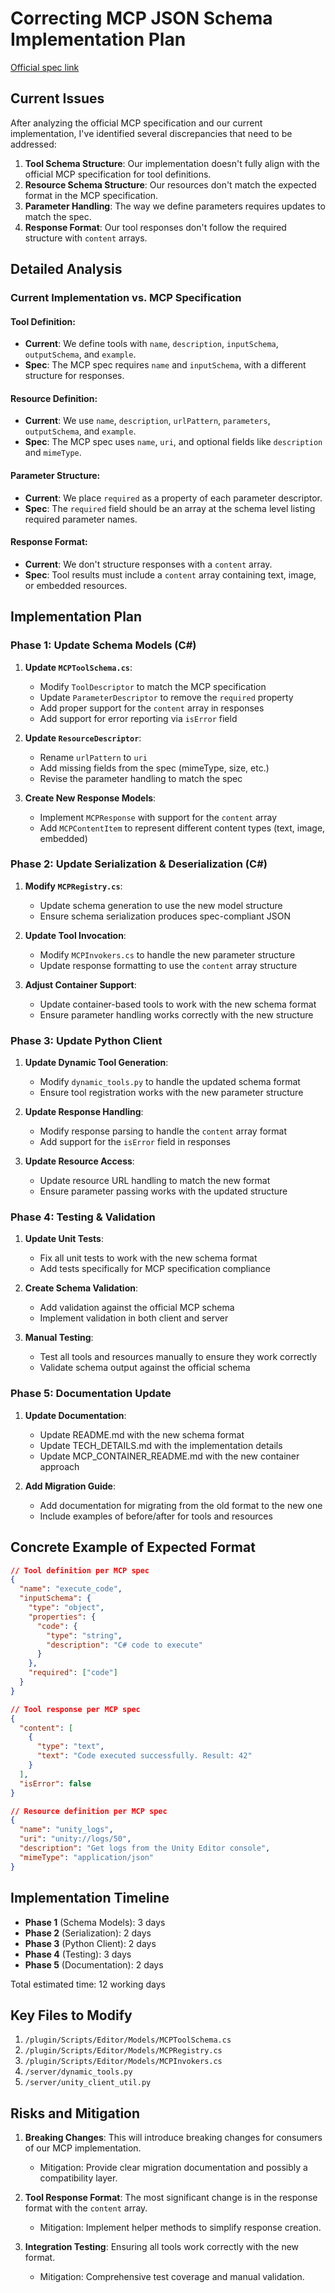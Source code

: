# Correcting MCP JSON Schema Implementation Plan

[Official spec link](https://raw.githubusercontent.com/modelcontextprotocol/specification/refs/heads/main/schema/2024-11-05/schema.json)

## Current Issues

After analyzing the official MCP specification and our current implementation, I've identified several discrepancies that need to be addressed:

1. **Tool Schema Structure**: Our implementation doesn't fully align with the official MCP specification for tool definitions.
2. **Resource Schema Structure**: Our resources don't match the expected format in the MCP specification.
3. **Parameter Handling**: The way we define parameters requires updates to match the spec.
4. **Response Format**: Our tool responses don't follow the required structure with `content` arrays.

## Detailed Analysis

### Current Implementation vs. MCP Specification

#### Tool Definition:
- **Current**: We define tools with `name`, `description`, `inputSchema`, `outputSchema`, and `example`.
- **Spec**: The MCP spec requires `name` and `inputSchema`, with a different structure for responses.

#### Resource Definition:
- **Current**: We use `name`, `description`, `urlPattern`, `parameters`, `outputSchema`, and `example`.
- **Spec**: The MCP spec uses `name`, `uri`, and optional fields like `description` and `mimeType`.

#### Parameter Structure:
- **Current**: We place `required` as a property of each parameter descriptor.
- **Spec**: The `required` field should be an array at the schema level listing required parameter names.

#### Response Format:
- **Current**: We don't structure responses with a `content` array.
- **Spec**: Tool results must include a `content` array containing text, image, or embedded resources.

## Implementation Plan

### Phase 1: Update Schema Models (C#)

1. **Update `MCPToolSchema.cs`**:
   - Modify `ToolDescriptor` to match the MCP specification
   - Update `ParameterDescriptor` to remove the `required` property
   - Add proper support for the `content` array in responses
   - Add support for error reporting via `isError` field

2. **Update `ResourceDescriptor`**:
   - Rename `urlPattern` to `uri`
   - Add missing fields from the spec (mimeType, size, etc.)
   - Revise the parameter handling to match the spec

3. **Create New Response Models**:
   - Implement `MCPResponse` with support for the `content` array
   - Add `MCPContentItem` to represent different content types (text, image, embedded)

### Phase 2: Update Serialization & Deserialization (C#)

1. **Modify `MCPRegistry.cs`**:
   - Update schema generation to use the new model structure
   - Ensure schema serialization produces spec-compliant JSON

2. **Update Tool Invocation**:
   - Modify `MCPInvokers.cs` to handle the new parameter structure
   - Update response formatting to use the `content` array structure

3. **Adjust Container Support**:
   - Update container-based tools to work with the new schema format
   - Ensure parameter handling works correctly with the new structure

### Phase 3: Update Python Client

1. **Update Dynamic Tool Generation**:
   - Modify `dynamic_tools.py` to handle the updated schema format
   - Ensure tool registration works with the new parameter structure

2. **Update Response Handling**:
   - Modify response parsing to handle the `content` array format
   - Add support for the `isError` field in responses

3. **Update Resource Access**:
   - Update resource URL handling to match the new format
   - Ensure parameter passing works with the updated structure

### Phase 4: Testing & Validation

1. **Update Unit Tests**:
   - Fix all unit tests to work with the new schema format
   - Add tests specifically for MCP specification compliance

2. **Create Schema Validation**:
   - Add validation against the official MCP schema
   - Implement validation in both client and server

3. **Manual Testing**:
   - Test all tools and resources manually to ensure they work correctly
   - Validate schema output against the official schema

### Phase 5: Documentation Update

1. **Update Documentation**:
   - Update README.md with the new schema format
   - Update TECH_DETAILS.md with the implementation details
   - Update MCP_CONTAINER_README.md with the new container approach

2. **Add Migration Guide**:
   - Add documentation for migrating from the old format to the new one
   - Include examples of before/after for tools and resources

## Concrete Example of Expected Format

```json
// Tool definition per MCP spec
{
  "name": "execute_code",
  "inputSchema": {
    "type": "object",
    "properties": {
      "code": {
        "type": "string",
        "description": "C# code to execute"
      }
    },
    "required": ["code"]
  }
}

// Tool response per MCP spec
{
  "content": [
    {
      "type": "text",
      "text": "Code executed successfully. Result: 42"
    }
  ],
  "isError": false
}

// Resource definition per MCP spec
{
  "name": "unity_logs",
  "uri": "unity://logs/50",
  "description": "Get logs from the Unity Editor console",
  "mimeType": "application/json"
}
```

## Implementation Timeline

- **Phase 1** (Schema Models): 3 days
- **Phase 2** (Serialization): 2 days
- **Phase 3** (Python Client): 2 days
- **Phase 4** (Testing): 3 days
- **Phase 5** (Documentation): 2 days

Total estimated time: 12 working days

## Key Files to Modify

1. `/plugin/Scripts/Editor/Models/MCPToolSchema.cs`
2. `/plugin/Scripts/Editor/Models/MCPRegistry.cs`
3. `/plugin/Scripts/Editor/Models/MCPInvokers.cs`
4. `/server/dynamic_tools.py`
5. `/server/unity_client_util.py`

## Risks and Mitigation

1. **Breaking Changes**: This will introduce breaking changes for consumers of our MCP implementation.
   - Mitigation: Provide clear migration documentation and possibly a compatibility layer.

2. **Tool Response Format**: The most significant change is in the response format with the `content` array.
   - Mitigation: Implement helper methods to simplify response creation.

3. **Integration Testing**: Ensuring all tools work correctly with the new format.
   - Mitigation: Comprehensive test coverage and manual validation.